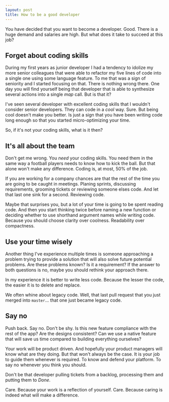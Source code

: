 ```yaml
---
layout: post
title: How to be a good developer
---
```


You have decided that you want to become a developer. Good. There is a huge demand and salaries are high. But what does it take to succeed at this job?

## Forget about coding skills
During my first years as junior developer I had a tendency to idolize my more senior colleagues that were able to refactor my five lines of code into a single one using some language feature. To me that was a sign of seniority and I started focusing on that. There is nothing wrong there. One day you will find yourself being that developer that is able to synthesize several actions into a single _map_ call. But is that it?

I've seen several developer with excellent coding skills that I wouldn't consider senior developers. They can code in a _cool_ way. Sure. But being cool doesn't make you better. Is just a sign that you have been writing code long enough so that you started micro-optimizing your time.

So, if it's not your coding skills, what is it then?

## It's all about the team
Don't get me wrong. You *need* your coding skills. You need them in the same way a football players needs to know how to kick the ball. But that alone won't make any difference. Coding is, at most, 50% of the job.

If you are working for a company chances are that the rest of the time you are going to be caught in meetings. Planing sprints, discussing requirements, grooming tickets or reviewing someone elses code. And let that last one sink for a second. Reviewing code.

Maybe that surprises you, but a lot of your time is going to be spent reading code. And then you start thinking twice before naming a new function or deciding whether to use shorthand argument names while writing code. Because you should choose clarity over coolness. Readability over compactness.

## Use your time wisely
Another thing I've experience multiple times is someone approaching a problem trying to provide a solution that will also solve future potential problems. Are these problems known? Is it a requirement? If the answer to both questions is no, maybe you should rethink your approach there. 

In my experience it is better to write less code. Because the lesser the code, the easier it is to delete and replace.

We often whine about legacy code. Well, that last pull request that you just merged into `master`... that one just became legacy code.

## Say no
Push back. Say no. Don't be shy. 
Is this new feature compliance with the rest of the app? Are the designs consistent? Can we use a native feature that will save us time compared to building everything ourselves?

Your work will be product driven. And hopefully your product managers will know what are they doing. But that won't always be the case. It is your job to guide them whenever is required. To know and defend your platform. To say no whenever you think you should. 

Don't be that developer pulling tickets from a backlog, processing them and putting them to _Done_. 

Care. Because your work is a reflection of yourself. Care. Because caring is indeed what will make a difference.
